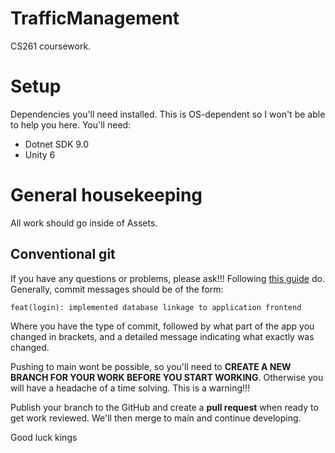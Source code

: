 # TrafficManagement
CS261 coursework.

# Setup
Dependencies you'll need installed. This is OS-dependent so I won't be able to help you here. You'll need:
- Dotnet SDK 9.0
- Unity 6


# General housekeeping
All work should go inside of Assets.

## Conventional git
If you have any questions or problems, please ask!!!
Following [this guide](https://www.conventionalcommits.org/en/v1.0.0/) do. Generally, commit messages should be of the form:
```
feat(login): implemented database linkage to application frontend
```
Where you have the type of commit, followed by what part of the app you changed in brackets, and a detailed message indicating what exactly was changed.

Pushing to main wont be possible, so you'll need to **CREATE A NEW BRANCH FOR YOUR WORK BEFORE YOU START WORKING**. Otherwise you will have a headache of a time solving. This is a warning!!!

Publish your branch to the GitHub and create a __pull request__ when ready to get work reviewed. We'll then merge to main and continue developing.

Good luck kings
